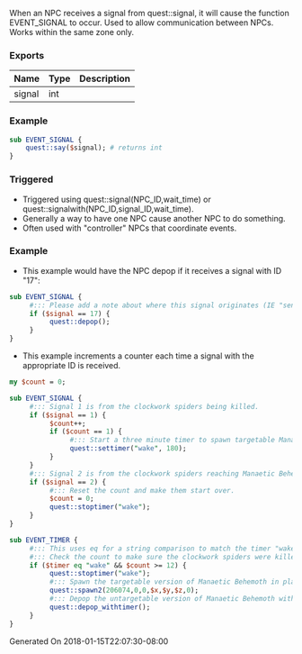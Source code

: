 When an NPC receives a signal from quest::signal, it will cause the function EVENT_SIGNAL to occur. Used to allow communication between NPCs. Works within the same zone only.

### Exports
**Name**|**Type**|**Description**
:-----|:-----|:-----
signal|int|
### Example
```perl
sub EVENT_SIGNAL {
	quest::say($signal); # returns int
}
```

### Triggered

* Triggered using quest::signal(NPC_ID,wait_time) or quest::signalwith(NPC_ID,signal_ID,wait_time).
* Generally a way to have one NPC cause another NPC to do something.
* Often used with "controller" NPCs that coordinate events.

### Example

* This example would have the NPC depop if it receives a signal with ID "17":

```perl
sub EVENT_SIGNAL {
     #::: Please add a note about where this signal originates (IE "sent from Other_NPC.pl")
     if ($signal == 17) {
          quest::depop();
     }
}
```

* This example increments a counter each time a signal with the appropriate ID is received.

```perl
my $count = 0;

sub EVENT_SIGNAL {
     #::: Signal 1 is from the clockwork spiders being killed.
     if ($signal == 1) {
          $count++;
          if ($count == 1) {
               #::: Start a three minute timer to spawn targetable Manaetic Behemoth
               quest::settimer("wake", 180);
          }
     }
     #::: Signal 2 is from the clockwork spiders reaching Manaetic Behemoth.
     if ($signal == 2) {
          #::: Reset the count and make them start over.
          $count = 0;
          quest::stoptimer("wake");
     }
}

sub EVENT_TIMER {
     #::: This uses eq for a string comparison to match the timer "wake".
     #::: Check the count to make sure the clockwork spiders were killed and not just kited. 
     if ($timer eq "wake" && $count >= 12) {
          quest::stoptimer("wake");
          #::: Spawn the targetable version of Manaetic Behemoth in place
          quest::spawn2(206074,0,0,$x,$y,$z,0);
          #::: Depop the untargetable version of Manaetic Behemoth with respawn timer active.
          quest::depop_withtimer();
     }
}
```

Generated On 2018-01-15T22:07:30-08:00
